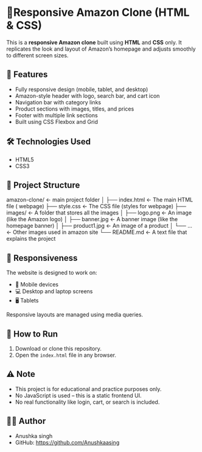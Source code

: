 
# 🛒Responsive Amazon Clone (HTML & CSS)

This is a **responsive Amazon clone** built using **HTML** and **CSS** only. It replicates the look and layout of Amazon’s homepage and adjusts smoothly to different screen sizes.

## 🚀 Features

- Fully responsive design (mobile, tablet, and desktop)
- Amazon-style header with logo, search bar, and cart icon
- Navigation bar with category links
- Product sections with images, titles, and prices
- Footer with multiple link sections
- Built using CSS Flexbox and Grid

## 🛠️ Technologies Used

- HTML5  
- CSS3 

## 📁 Project Structure
amazon-clone/               ← main project folder
│
├── index.html              ← The main HTML file ( webpage)
├── style.css               ← The CSS file (styles for  webpage)
├── images/                 ← A folder that stores all the images
│   ├── logo.png            ← An image (like the Amazon logo)
│   ├── banner.jpg          ← A banner image (like the homepage banner)
│   ├── product1.jpg        ← An image of a product
│   └── ...                 ← Other images used in amazon site
└── README.md               ← A text file that explains the project 


## 📱 Responsiveness

The website is designed to work on:

- 📱 Mobile devices
- 💻 Desktop and laptop screens
- 🖥️ Tablets

Responsive layouts are managed using media queries.

## 🔧 How to Run

1. Download or clone this repository.
2. Open the `index.html` file in any browser.

## ⚠️ Note

- This project is for educational and practice purposes only.
- No JavaScript is used – this is a static frontend UI.
- No real functionality like login, cart, or search is included.

## 👨‍💻 Author

- Anushka singh
- GitHub: https://github.com/Anushkaasing

